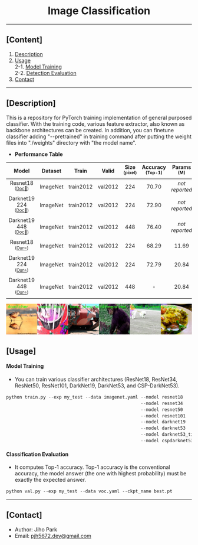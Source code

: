 # <div align="center">Image Classification</div>

---

## [Content]
1. [Description](#description)   
2. [Usage](#usage)  
2-1. [Model Training](#model-training)  
2-2. [Detection Evaluation](#detection-evaluation)  
3. [Contact](#contact)   

---

## [Description]

This is a repository for PyTorch training implementation of general purposed classifier. With the training code, various feature extractor, also known as backbone architectures can be created.  In addition, you can finetune classifier adding "--pretrained" in training command after putting the weight files into "./weights" directory with "the model name". 


 - **Performance Table**

| Model | Dataset | Train | Valid | Size<br><sup>(pixel) | Accuracy<br><sup>(Top-1) | Params<br><sup>(M) | FLOPs<br><sup>(B) |
| :---: | :---: | :---: | :---: | :---: | :---: | :---: | :---: |
| Resnet18<br><sup>(<u>Doc:page_with_curl:</u>)</br> | ImageNet | train2012 | val2012 | 224 | 70.70 | *not reported* | 4.69 |
| Darknet19 224<br><sup>(<u>Doc:page_with_curl:</u>)</br> | ImageNet | train2012 | val2012 | 224 | 72.90 | *not reported* | 7.29 |
| Darknet19 448<br><sup>(<u>Doc:page_with_curl:</u>)</br> | ImageNet | train2012 | val2012 | 448 | 76.40 | *not reported* | 22.33 |
| Resnet18<br><sup>(<u>Our:star:</u>)</br> | ImageNet | train2012 | val2012 | 224 | 68.29 | 11.69 | 3.65 |
| Darknet19 224<br><sup>(<u>Our:star:</u>)</br> | ImageNet | train2012 | val2012 | 224 | 72.79 | 20.84 | 5.62 |
| Darknet19 448<br><sup>(<u>Our:star:</u>)</br> | ImageNet | train2012 | val2012 | 448 | - | 20.84 | 22.47 |


![result](./asset/data.jpg)



## [Usage]


#### Model Training 

 - You can train various classifier architectures (ResNet18, ResNet34, ResNet50, ResNet101, DarkNet19, DarkNet53, and CSP-DarkNet53).

```python
python train.py --exp my_test --data imagenet.yaml --model resnet18
                                                   --model resnet34
                                                   --model resnet50
                                                   --model resnet101
                                                   --model darknet19
                                                   --model darknet53
                                                   --model darknet53_tiny
                                                   --model cspdarknet53 --width_multiple 1.0 --depth_multiple 1.0
```


#### Classification Evaluation

 - It computes Top-1 accuracy. Top-1 accuracy is the conventional accuracy, the model answer (the one with highest probability) must be exactly the expected answer. 

```python
python val.py --exp my_test --data voc.yaml --ckpt_name best.pt
```


---
## [Contact]
- Author: Jiho Park  
- Email: pjh5672.dev@gmail.com  